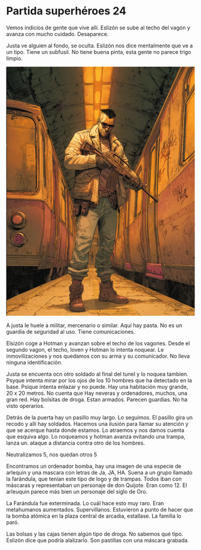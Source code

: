 # Partida superhéroes 24

Vemos indicios de gente que vive allí. Eslizón se sube al techo del vagón y avanza con mucho cuidado. Desaparece. 

Justa ve alguien al fondo, se oculta. Eslizón nos dice mentalmente que ve a un tipo. Tiene un subfusil. No tiene buena pinta, esta gente no parece trigo limpio. 

![Captura de pantalla 2025-07-20 a las 19.11.24.png](Partida%20superhe%CC%81roes%2024%20237ad5e1bc8181eb8a4dc757f1b324a7/Captura_de_pantalla_2025-07-20_a_las_19.11.24.png)

A justa le huele a militar, mercenario o similar. Aquí hay pasta. No es un guardia de seguridad al uso. Tiene comunicaciones. 

Elsizón coge a Hotman y avanzan sobre el techo de los vagones. Desde el segundo vagon, el techo, loven y Hotman lo intenta noquear. Le inmovilizaciones y nos quedamos con su arma y su comunicador. No lleva ninguna identificación. 

Justa se encuenta ocn otro soldado al final del tunel y lo noquea tambien. Psyque intenta mirar por los ojos de los 10 hombres que ha detectado en la base. Psique intenta enlazar y no puede. Hay una habitación muy grande, 20 x 20 metros. No cuenta que Hay neveras y ordenadores, muchos, una gran red. Hay bolsitas de droga. Estan armados. Parecen guardias. No ha visto operarios.  

Detrás de la puerta hay un pasillo muy largo. Lo seguimos. El pasillo gira un recodo y allí hay soldados. Hacemos una ilusión para llamar su atención y que se acerque hasta donde estamos. Lo atraemos y nos damos cuenta que esquiva algo. Lo noqueamos y hotman avanza evitando una trampa, lanza un. ataque a distancia contra otro de los hombres. 

Neutralizamos 5, nos quedan otros 5

Encontramos un ordenador bomba, hay una imagen de una especie de arlequin y una mascara con letras de Ja, JA, HA. Suena a un grupo llamado la farándula, que tenían este tipo de logo y de trampas. Todos iban con máscaras y representaban un personaje de don Quijote. Eran como 12. El arleuquin parece más bien un personaje del siglo de Oro. 

La Farándula fue exterminada. Lo cuál hace esto muy raro. Eran metahumanos aumentados. Supervillanos. Estuvieron a punto de hacer que la bomba atómica en la plaza central de arcadia, estallase. La familia lo paró. 

Las bolsas y las cajas tienen algún tipo de droga. No sabemos qué tipo. Eslizón dice que podría alalizarlo. Son pastillas con una máscara grabada.